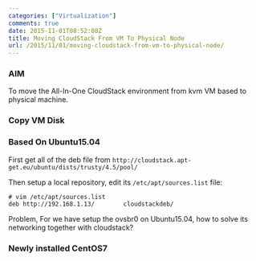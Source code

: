 ```yaml
---
categories: ["Virtualization"]
comments: true
date: 2015-11-01T08:52:08Z
title: Moving CloudStack From VM To Physical Node
url: /2015/11/01/moving-cloudstack-from-vm-to-physical-node/
---
```


### AIM
To move the All-In-One CloudStack environment from kvm VM based to physical
machine.    

### Copy VM Disk


### Based On Ubuntu15.04
First get all of the deb file from
`http://cloudstack.apt-get.eu/ubuntu/dists/trusty/4.5/pool/`     

Then setup a local repository, edit its `/etc/apt/sources.list` file:    

```
# vim /etc/apt/sources.list
deb http://192.168.1.13/        cloudstackdeb/
```

Problem, For we have setup the ovsbr0 on Ubuntu15.04, how to solve its
networking together with cloudstack?    

### Newly installed CentOS7

